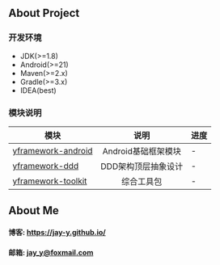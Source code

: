 ## About Project
### 开发环境
- JDK(>=1.8)
- Android(>=21)
- Maven(>=2.x)
- Gradle(>=3.x)
- IDEA(best)

### 模块说明

| 模块       | 说明          |   进度 |
| ------------- |:-------------:| ----|
|[yframework-android](yframework-android) |Android基础框架模块| -|
|[yframework-ddd](yframework-ddd) |DDD架构顶层抽象设计| -|
|[yframework-toolkit](yframework-toolkit)|综合工具包| -|

## About Me
#### 博客: https://jay-y.github.io/
#### 邮箱: jay_y@foxmail.com
